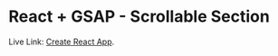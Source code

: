 # React + GSAP - Scrollable Section

Live Link: [Create React App](https://react-gsap-scrollable-section.vercel.app/).